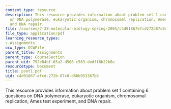 ```yaml
---
content_type: resource
description: This resource provides information about problem set 1 containing 6 questions
  on DNA polymerase, eukaryotic organism, chromosomal replication, Ames test experiment,
  and DNA repair.
file: /courses/7-28-molecular-biology-spring-2005/c4d91867efcd272b87c8d6bb953367b8_pset1.pdf
file_type: application/pdf
learning_resource_types:
- Assignments
ocw_type: OCWFile
parent_title: Assignments
parent_type: CourseSection
parent_uid: 792e84bf-65a2-d508-c563-dedff6b22b6e
resourcetype: Document
title: pset1.pdf
uid: c4d91867-efcd-272b-87c8-d6bb953367b8
---
```

This resource provides information about problem set 1 containing 6 questions on DNA polymerase, eukaryotic organism, chromosomal replication, Ames test experiment, and DNA repair.

